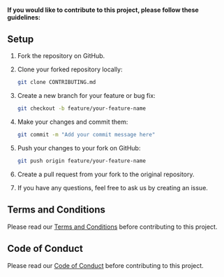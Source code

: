 #### If you would like to contribute to this project, please follow these guidelines:

## Setup

1. Fork the repository on GitHub.

2. Clone your forked repository locally:

   ```bash
   git clone CONTRIBUTING.md
   ```

3. Create a new branch for your feature or bug fix:

   ```bash
   git checkout -b feature/your-feature-name
   ```

4. Make your changes and commit them:

   ```bash
   git commit -m "Add your commit message here"
   ```

5. Push your changes to your fork on GitHub:

   ```bash
   git push origin feature/your-feature-name
   ```

6. Create a pull request from your fork to the original repository.

7. If you have any questions, feel free to ask us by creating an issue.

## Terms and Conditions

Please read our [Terms and Conditions](TERMS_AND_CONDITIONS.md) before contributing to this project.

## Code of Conduct

Please read our [Code of Conduct](CODE_OF_CONDUCT.md) before contributing to this project.
